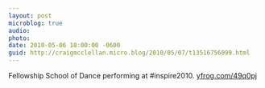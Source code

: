 ```yaml
---
layout: post
microblog: true
audio: 
photo: 
date: 2010-05-06 18:00:00 -0600
guid: http://craigmcclellan.micro.blog/2010/05/07/t13516756099.html
---
```

Fellowship School of Dance performing at #inspire2010.  [yfrog.com/49q0pj](http://yfrog.com/49q0pj)
